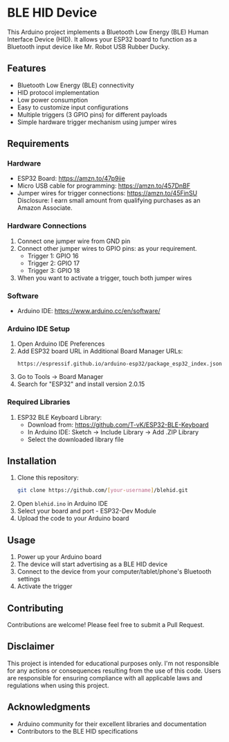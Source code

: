 # BLE HID Device

This Arduino project implements a Bluetooth Low Energy (BLE) Human Interface Device (HID). It allows your ESP32 board to function as a Bluetooth input device like Mr. Robot USB Rubber Ducky.

## Features

- Bluetooth Low Energy (BLE) connectivity
- HID protocol implementation
- Low power consumption
- Easy to customize input configurations
- Multiple triggers (3 GPIO pins) for different payloads
- Simple hardware trigger mechanism using jumper wires

## Requirements

### Hardware
- ESP32 Board: https://amzn.to/47p9iie
- Micro USB cable for programming: https://amzn.to/457DnBF
- Jumper wires for trigger connections: https://amzn.to/45FinSU
Disclosure: I earn small amount from qualifying purchases as an Amazon Associate.

### Hardware Connections
1. Connect one jumper wire from GND pin
2. Connect other jumper wires to GPIO pins: as your requirement.
   - Trigger 1: GPIO 16
   - Trigger 2: GPIO 17
   - Trigger 3: GPIO 18
3. When you want to activate a trigger, touch both jumper wires

### Software
- Arduino IDE: https://www.arduino.cc/en/software/

### Arduino IDE Setup
1. Open Arduino IDE Preferences
2. Add ESP32 board URL in Additional Board Manager URLs:
   ```
   https://espressif.github.io/arduino-esp32/package_esp32_index.json
   ```
3. Go to Tools -> Board Manager
4. Search for "ESP32" and install version 2.0.15

### Required Libraries
1. ESP32 BLE Keyboard Library:
   - Download from: https://github.com/T-vK/ESP32-BLE-Keyboard
   - In Arduino IDE: Sketch -> Include Library -> Add .ZIP Library
   - Select the downloaded library file

## Installation

1. Clone this repository:
   ```bash
   git clone https://github.com/[your-username]/blehid.git
   ```
2. Open `blehid.ino` in Arduino IDE
3. Select your board and port - ESP32-Dev Module
4. Upload the code to your Arduino board

## Usage

1. Power up your Arduino board
2. The device will start advertising as a BLE HID device
3. Connect to the device from your computer/tablet/phone's Bluetooth settings
4. Activate the trigger

## Contributing

Contributions are welcome! Please feel free to submit a Pull Request.

## Disclaimer

This project is intended for educational purposes only. I'm not responsible for any actions or consequences resulting from the use of this code. Users are responsible for ensuring compliance with all applicable laws and regulations when using this project.

## Acknowledgments

- Arduino community for their excellent libraries and documentation
- Contributors to the BLE HID specifications
